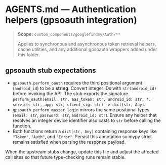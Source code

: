 # AGENTS.md — Authentication helpers (gpsoauth integration)

> **Scope:** `custom_components/googlefindmy/Auth/**`
>
> Applies to synchronous and asynchronous token retrieval helpers, cache utilities, and any additional gpsoauth wrappers added under this folder.

## gpsoauth stub expectations

* `gpsoauth.perform_oauth` requires the third positional argument (`android_id`) to be a **string**. Convert integer IDs with `str(android_id)` before invoking the API. The stub exports the signature `perform_oauth(email: str, aas_token: str, android_id: str, *, service: str, app: str, client_sig: str) -> dict[str, Any]`.
* `gpsoauth.perform_master_login` mirrors the same positional types (`email: str`, `password: str`, `android_id: str`). Ensure any helper that resolves an integer device identifier also casts to `str` before calling the function.
* Both functions return a `dict[str, Any]` containing response keys like `"Token"`, `"Auth"`, and `"Error"`. Persist this annotation so mypy strict remains satisfied when parsing the response payload.

When the upstream stubs change, update this file and adjust the affected call sites so that future type-checking runs remain stable.
